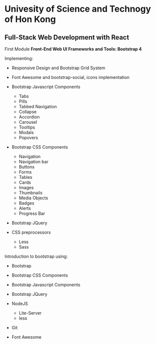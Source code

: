 
Univesity of Science and Technogy of Hon Kong
=============================================

Full-Stack Web Development with React
-------------------------------------

First Module **Front-End Web UI Frameworks and Tools: Bootstrap 4**

Implementing:
- Responsive Design and Bootstrap Grid System

- Font Awesome and bootstrap-social, icons implementation

- Bootstrap Javascript Components
  * Tabs 
  * Pills
  * Tabbed Navigation 
  * Collapse
  * Accordion
  * Carousel
  * Tooltips
  * Modals 
  * Popovers

- Bootstrap CSS Components 
  * Navigation 
  * Navigation bar 
  * Buttons 
  * Forms 
  * Tables 
  * Cards
  * Images
  * Thumbnails
  * Media Objects
  * Badges
  * Alerts
  * Progress Bar

- Bootstrap JQuery

- CSS preprocessors
  * Less
  * Sass

Introduction to bootstrap using:
- Bootstrap
- Bootstrap CSS Components
- Bootstrap Javascript Components
- Bootstrap JQuery
- NodeJS
  * Lite-Server
  * less

- Git
- Font Awesome


